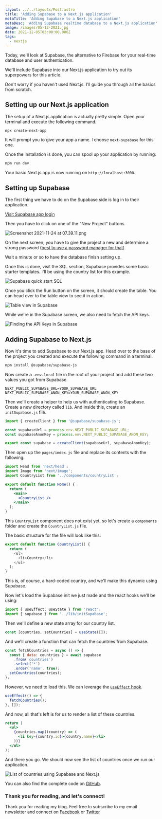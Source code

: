 ```yaml
---
layout: ../../layouts/Post.astro
title: 'Adding Supabase to a Next.js application'
metaTitle: 'Adding Supabase to a Next.js application'
metaDesc: 'Adding Supabase realtime database to a Next.js application'
image: /images/05-12-2021.jpg
date: 2021-12-05T03:00:00.000Z
tags:
  - nextjs
---
```


Today, we'll look at Supabase, the alternative to Firebase for your real-time database and user authentication.

We'll include Supabase into our Next.js application to try out its superpowers for this article.

Don't worry if you haven't used Next.js. I'll guide you through all the basics from scratch.

## Setting up our Next.js application

The setup of a Next.js application is actually pretty simple.
Open your terminal and execute the following command.

```bash
npx create-next-app
```

It will prompt you to give your app a name. I choose `next-supabase` for this one.

Once the installation is done, you can spool up your application by running:

```bash
npm run dev
```

Your basic Next.js app is now running on `http://localhost:3000`.

## Setting up Supabase

The first thing we have to do on the Supabase side is log in to their application.

[Visit Supabase app login](https://app.supabase.io/)

Then you have to click on one of the "New Project" buttons.

![Screenshot 2021-11-24 at 07.39.11.png](https://cdn.hashnode.com/res/hashnode/image/upload/v1637725177355/4Zotjd0XW.png)

On the next screen, you have to give the project a new and determine a strong password ([best to use a password manager for that](https://daily-dev-tips.com/posts/top-5-password-managers-for-mac/)).

Wait a minute or so to have the database finish setting up.

Once this is done, visit the SQL section, Supabase provides some basic starter templates.
I'll be using the country list for this example.

![Supabase quick start SQL](https://cdn.hashnode.com/res/hashnode/image/upload/v1637725704468/CV9hd0vqV5.png)

Once you click the Run button on the screen, it should create the table.
You can head over to the table view to see it in action.

![Table view in Supabase](https://cdn.hashnode.com/res/hashnode/image/upload/v1637725783484/Vb6fMQ_I_.png)

While we're in the Supabase screen, we also need to fetch the API keys.

![Finding the API Keys in Supabase](https://cdn.hashnode.com/res/hashnode/image/upload/v1637726117950/3MdL1hz64.png)

## Adding Supabase to Next.js

Now it's time to add Supabase to our Next.js app.
Head over to the base of the project you created and execute the following command in a terminal.

```bash
npm install @supabase/supabase-js
```

Now create a `.env.local` file in the root of your project and add these two values you got from Supabase.

```
NEXT_PUBLIC_SUPABASE_URL=YOUR_SUPABASE_URL
NEXT_PUBLIC_SUPABASE_ANON_KEY=YOUR_SUPABASE_ANON_KEY
```

Then we'll create a helper to help us with authenticating to Supabase.
Create a new directory called `lib`. And inside this, create an `initSupabase.js` file.

```js
import { createClient } from '@supabase/supabase-js';

const supabaseUrl = process.env.NEXT_PUBLIC_SUPABASE_URL;
const supabaseAnonKey = process.env.NEXT_PUBLIC_SUPABASE_ANON_KEY;

export const supabase = createClient(supabaseUrl, supabaseAnonKey);
```

Then open up the `pages/index.js` file and replace its contents with the following.

```jsx
import Head from 'next/head';
import Image from 'next/image';
import CountryList from '../components/countryList';

export default function Home() {
  return (
    <main>
      <CountryList />
    </main>
  );
}
```

This `CountryList` component does not exist yet, so let's create a `components` folder and create the `CountryList.js` file.

The basic structure for the file will look like this:

```js
export default function CountryList() {
  return (
    <ul>
      <li>Country</li>
    </ul>
  );
}
```

This is, of course, a hard-coded country, and we'll make this dynamic using Supabase.

Now let's load the Supabase init we just made and the react hooks we'll be using:

```js
import { useEffect, useState } from 'react';
import { supabase } from '../lib/initSupabase';
```

Then we'll define a new state array for our country list.

```js
const [countries, setCountries] = useState([]);
```

And we'll create a function that can fetch the countries from Supabase.

```js
const fetchCountries = async () => {
  const { data: countries } = await supabase
    .from('countries')
    .select('*')
    .order('name', true);
  setCountries(countries);
};
```

However, we need to load this. We can leverage the [`useEffect` hook](https://daily-dev-tips.com/posts/react-basics-explaining-the-useeffect-hook/).

```js
useEffect(() => {
  fetchCountries();
}, []);
```

And now, all that's left is for us to render a list of these countries.

```jsx
return (
  <ul>
    {countries.map((country) => (
      <li key={country.id}>{country.name}</li>
    ))}
  </ul>
);
```

And there you go. We should now see the list of countries once we run our application.

![List of countries using Supabase and Next.js](https://cdn.hashnode.com/res/hashnode/image/upload/v1637727398762/OQj_-gmcm.png)

You can also find the complete code on [GitHub](https://github.com/rebelchris/next-supabase).

### Thank you for reading, and let's connect!

Thank you for reading my blog. Feel free to subscribe to my email newsletter and connect on [Facebook](https://www.facebook.com/DailyDevTipsBlog) or [Twitter](https://twitter.com/DailyDevTips1)
